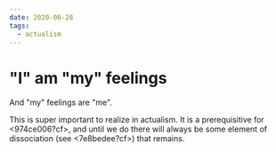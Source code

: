 ```yaml
---
date: 2020-06-28
tags:
  - actualism
---
```


# "I" am "my" feelings

And "my" feelings are "me". 

This is super important to realize in actualism. It is a prerequisitive for <974ce006?cf>, and until we do there will always be some element of dissociation (see <7e8bedee?cf>) that remains.

